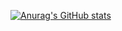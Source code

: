 [![Anurag's GitHub stats](https://github-readme-stats.vercel.app/api?username=Therealpeppy-YT&show_icons=true&theme=omni)](https://www.youtube.com/@therealpeppy)
